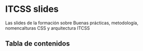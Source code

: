 # ITCSS slides

Las slides de la formación sobre Buenas prácticas, metodología, nomencalturas CSS y arquitectura ITCSS

## Tabla de contenidos
